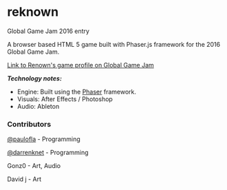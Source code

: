 # reknown
Global Game Jam 2016 entry

A browser based HTML 5 game built with Phaser.js framework for the 2016 Global Game Jam.

[Link to Renown's game profile on Global Game Jam](http://globalgamejam.org/2016/games/renown)


***Technology notes:*** 
* Engine: Built using the [Phaser](http://phaser.io/) framework.
* Visuals: After Effects / Photoshop
* Audio: Ableton


### Contributors

[@paulofla](https://github.com/paulofla) - Programming

[@darrenknet](https://github.com/darrenknet) - Programming

Gonz0 - Art, Audio

David j - Art
